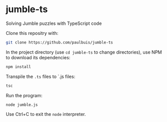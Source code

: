 # jumble-ts
Solving Jumble puzzles with TypeScript code

Clone this repositry with:
``` bash
git clone https://github.com/paulbuis/jumble-ts
```

In the project directory (use `cd jumble-ts` to change directories),
use NPM to download its dependencies:

``` bash
npm install
```

Transpile the `.ts` files to `.js files:

```bash
tsc
```
Run the program:
```bash
node jumble.js
```

Use Ctrl+C to exit the `node` interpreter.
